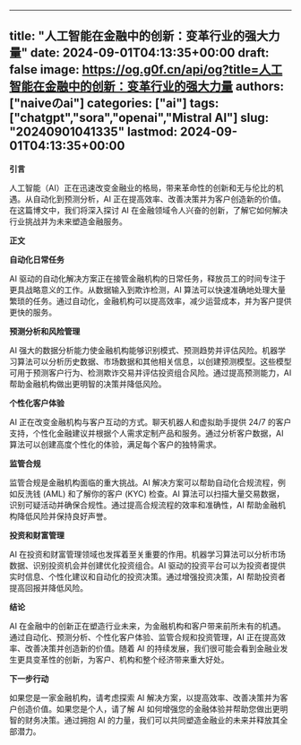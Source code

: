 
---
title: "人工智能在金融中的创新：变革行业的强大力量"
date: 2024-09-01T04:13:35+00:00
draft: false
image: https://og.g0f.cn/api/og?title=人工智能在金融中的创新：变革行业的强大力量
authors: ["naiveのai"]
categories: ["ai"]
tags: ["chatgpt","sora","openai","Mistral AI"]
slug: "20240901041335"
lastmod: 2024-09-01T04:13:35+00:00
---
**引言**

人工智能（AI）正在迅速改变金融业的格局，带来革命性的创新和无与伦比的机遇。从自动化到预测分析，AI 正在提高效率、改善决策并为客户创造新的价值。在这篇博文中，我们将深入探讨 AI 在金融领域令人兴奋的创新，了解它如何解决行业挑战并为未来塑造金融服务。

**正文**

**自动化日常任务**

AI 驱动的自动化解决方案正在接管金融机构的日常任务，释放员工的时间专注于更具战略意义的工作。从数据输入到欺诈检测，AI 算法可以快速准确地处理大量繁琐的任务。通过自动化，金融机构可以提高效率，减少运营成本，并为客户提供更快的服务。

**预测分析和风险管理**

AI 强大的数据分析能力使金融机构能够识别模式、预测趋势并评估风险。机器学习算法可以分析历史数据、市场数据和其他相关信息，以创建预测模型。这些模型可用于预测客户行为、检测欺诈交易并评估投资组合风险。通过提高预测能力，AI 帮助金融机构做出更明智的决策并降低风险。

**个性化客户体验**

AI 正在改变金融机构与客户互动的方式。聊天机器人和虚拟助手提供 24/7 的客户支持，个性化金融建议并根据个人需求定制产品和服务。通过分析客户数据，AI 算法可以创建高度个性化的体验，满足每个客户的独特需求。

**监管合规**

监管合规是金融机构面临的重大挑战。AI 解决方案可以帮助自动化合规流程，例如反洗钱 (AML) 和了解你的客户 (KYC) 检查。AI 算法可以扫描大量交易数据，识别可疑活动并确保合规性。通过提高合规流程的效率和准确性，AI 帮助金融机构降低风险并保持良好声誉。

**投资和财富管理**

AI 在投资和财富管理领域也发挥着至关重要的作用。机器学习算法可以分析市场数据、识别投资机会并创建优化投资组合。AI 驱动的投资平台可以为投资者提供实时信息、个性化建议和自动化的投资决策。通过增强投资决策，AI 帮助投资者提高回报并降低风险。

**结论**

AI 在金融中的创新正在塑造行业未来，为金融机构和客户带来前所未有的机遇。通过自动化、预测分析、个性化客户体验、监管合规和投资管理，AI 正在提高效率、改善决策并创造新的价值。随着 AI 的持续发展，我们很可能会看到金融业发生更具变革性的创新，为客户、机构和整个经济带来重大好处。

**下一步行动**

如果您是一家金融机构，请考虑探索 AI 解决方案，以提高效率、改善决策并为客户创造价值。如果您是个人，请了解 AI 如何增强您的金融体验并帮助您做出更明智的财务决策。通过拥抱 AI 的力量，我们可以共同塑造金融业的未来并释放其全部潜力。